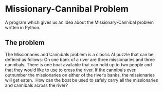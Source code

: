 # Missionary-Cannibal Problem

A program which gives us an idea about the Missionary-Cannibal problem written in Python.

## The problem

The Missionaries and Cannibals problem is a classic AI puzzle that can be defined as follows:
On one bank of a river are three missionaries and three cannibals. There is one boat available that can hold up to two people and that they would like to use to cross the river. If the cannibals ever outnumber the missionaries on either of the river’s banks, the missionaries will get eaten. 
How can the boat be used to safely carry all the missionaries and cannibals across the river?
